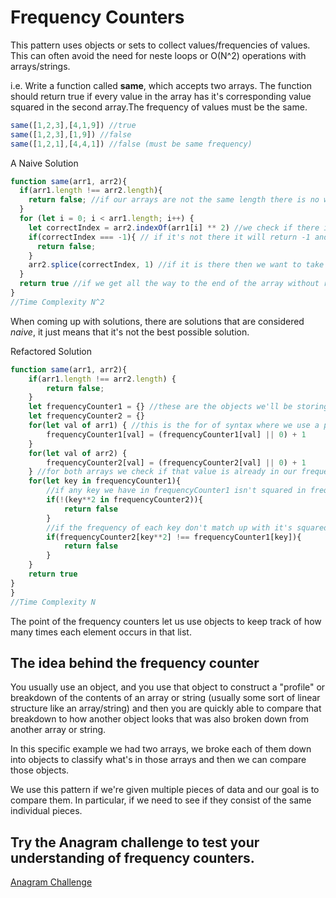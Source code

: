 # Frequency Counters

This pattern uses objects or sets to collect values/frequencies of values.
This can often avoid the need for neste loops or O(N^2) operations with arrays/strings.

i.e. Write a function called __same__, which accepts two arrays. The function should return true if every value in the array has it's corresponding value squared in the second array.The frequency of values must be the same.
```javascript
same([1,2,3],[4,1,9]) //true
same([1,2,3],[1,9]) //false
same([1,2,1],[4,4,1]) //false (must be same frequency)
```

A Naive Solution
```javascript
function same(arr1, arr2){
  if(arr1.length !== arr2.length){
    return false; //if our arrays are not the same length there is no way for this to be true
  }
  for (let i = 0; i < arr1.length; i++) {
    let correctIndex = arr2.indexOf(arr1[i] ** 2) //we check if there is an instance of arr1[i]'s square in the second array
    if(correctIndex === -1){ // if it's not there it will return -1 and it'll be false
      return false;
    }
    arr2.splice(correctIndex, 1) //if it is there then we want to take it out since indexOf returns the earliest index of the value.
  }
  return true //if we get all the way to the end of the array without returning false then it must be true.
}
//Time Complexity N^2
```

When coming up with solutions, there are solutions that are considered _naive_, it just means that it's not the best possible solution.

Refactored Solution
```javascript
function same(arr1, arr2){
    if(arr1.length !== arr2.length) {
        return false;
    }
    let frequencyCounter1 = {} //these are the objects we'll be storing our frequencies in
    let frequencyCounter2 = {}
    for(let val of arr1) { //this is the for of syntax where we use a place holder variable to store each value of the array as we loop
        frequencyCounter1[val] = (frequencyCounter1[val] || 0) + 1
    }
    for(let val of arr2) {
        frequencyCounter2[val] = (frequencyCounter2[val] || 0) + 1
    } //for both arrays we check if that value is already in our frequency counter if not we initialize it to 1
    for(let key in frequencyCounter1){
        //if any key we have in frequencyCounter1 isn't squared in frequencyCounter2 it's false.
        if(!(key**2 in frequencyCounter2)){
            return false
        }
        //if the frequency of each key don't match up with it's squared counterparts it's false.
        if(frequencyCounter2[key**2] !== frequencyCounter1[key]){
            return false
        }
    }
    return true
}
}
//Time Complexity N
```

The point of the frequency counters let us use objects to keep track of how many times each element occurs in that list.

## The idea behind the frequency counter

You usually use an object, and you use that object to construct a "profile" or breakdown of the contents of an array or string (usually some sort of linear structure like an array/string) and then you are quickly able to compare that breakdown to how another object looks that was also broken down from another array or string.

In this specific example we had two arrays, we broke each of them down into objects to classify what's in those arrays and then we can compare those objects.

We use this pattern if we're given multiple pieces of data and our goal is to compare them. In particular, if we need to see if they consist of the same individual pieces.
## Try the Anagram challenge to test your understanding of frequency counters.
[Anagram Challenge](https://github.com/rmdpalo/JS-algorithms-and-data-structures/tree/main/Problem%20Solving%20Patterns/Frequency%20Counter%20Pattern/Anagram-challenge)
